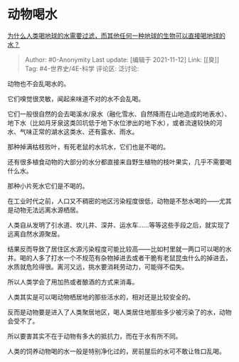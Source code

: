 # 动物喝水
[为什么人类喝地球的水需要过滤，而其他任何一种地球的生物可以直接喝地球的水？](https://www.zhihu.com/question/413393341/answer/1452359129)

> Author: #0-Anonymity
> Last update: [编辑于 2021-11-12]
> Link: [[臭]]
> Tag: #4-世界史/4E-科学
> 评论区:
> 泛讨论:

动物也不会乱喝水的。

它们嗅觉很灵敏，闻起来味道不对的水不会乱喝。

它们一般很自然的会去喝溪水/泉水（融化雪水、自然降雨在山地造成的地表水）、地下水（比如月牙泉这类凹坑低于地下水位渗出的地下水），或者流速较快的河水、气味正常的湖水这类水、还有露水、雨水。

那种掉满枯枝败叶，有死老鼠的水坑水，它们也是不喝的。

还有很多植食动物的大部分的水分都直接来自野生植物的枝叶果实，几乎不需要喝什么水。

那种小片死水它们是不喝的。

在工业时代之前，人口又不稠密的地区污染程度很低，动物是不愁水喝的——尤其是动物无法远离水源栖居。

人类自从发明了引水道、坎儿井、深井、运水车……等等这些手段之后，就实现了远离自然水源聚居。

结果反而导致了居住区水源污染程度可能比较高——比如村里就一两口可以喝的水井。喝的人多了打水一个不规范有杂物掉进去或者干脆有老鼠昆虫什么的掉进去，水质就危险得很。离河又远，挑水要消耗劳动力，可能得不偿失。

所以人类学会了用加热或者酿酒的方式来消毒。

人类其实是可以喝动物栖居地的那些活水的，相对还是比较安全的。

反而是动物要是进入了人类聚居地区，喝人类居住地那些多少被污染了的水，动物会受不了。

所以要害其实不在于动物有多大的抵抗力，而在于水有所不同。

人类的饲养动物喝的水一般是特别净化过的，房前屋后的水可不敢让牲口乱喝。
